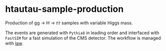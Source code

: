 # htautau-sample-production

Production of gg &#x2192; H &#x2192; &#x1D70F;&#x1D70F; samples with variable Higgs mass.

The events are generated with `Pythia8` in leading order and interfaced with `FastSIM` for a fast simulation of the CMS detector. The workflow is managed with [law](https://github.com/riga/law).